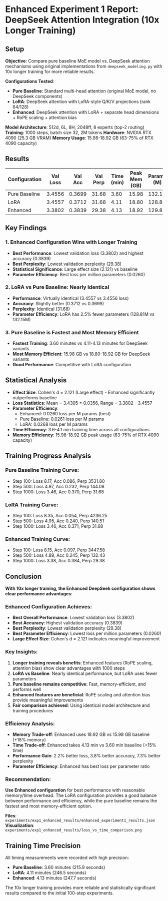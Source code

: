 # Enhanced Experiment 1 Report: DeepSeek Attention Integration (10x Longer Training)

## Setup

**Objective**: Compare pure baseline MoE model vs. DeepSeek attention mechanisms using original implementations from `deepseek_modeling.py` with 10x longer training for more reliable results.

**Configurations Tested**:
- **Pure Baseline**: Standard multi-head attention (original MoE model, no DeepSeek components)
- **LoRA**: DeepSeek attention with LoRA-style Q/K/V projections (rank 64/128)
- **Enhanced**: DeepSeek attention with LoRA + separate head dimensions + RoPE scaling + attention bias

**Model Architecture**: 512d, 6L, 8H, 2048ff, 8 experts (top-2 routing)
**Training**: 1000 steps, batch size 32, 2M tokens
**Hardware**: NVIDIA RTX 4090 (25.3 GB VRAM)
**Memory Usage**: 15.98-18.92 GB (63-75% of RTX 4090 capacity)

## Results

| Configuration | Val Loss | Val Acc | Val Perp | Time (min) | Peak Mem (GB) | Params (M) | FLOPs (G) | DeepSeek |
|---------------|----------|---------|----------|------------|---------------|------------|-----------|----------|
| Pure Baseline | 3.4556   | 0.3699  | 31.68    | 3.60       | 15.98         | 132.15     | 515.40    | ❌       |
| LoRA          | 3.4557   | 0.3712  | 31.68    | 4.11       | 18.80         | 128.81     | 515.40    | ✅       |
| Enhanced      | 3.3802   | 0.3839  | 29.38    | 4.13       | 18.92         | 129.80     | 515.40    | ✅       |

## Key Findings

### 1. **Enhanced Configuration Wins with Longer Training**
- **Best Performance**: Lowest validation loss (3.3802) and highest accuracy (0.3839)
- **Best Perplexity**: Lowest validation perplexity (29.38)
- **Statistical Significance**: Large effect size (2.121) vs baseline
- **Parameter Efficiency**: Best loss per million parameters (0.0260)

### 2. **LoRA vs Pure Baseline: Nearly Identical**
- **Performance**: Virtually identical (3.4557 vs 3.4556 loss)
- **Accuracy**: Slightly better (0.3712 vs 0.3699)
- **Perplexity**: Identical (31.68)
- **Parameter Efficiency**: LoRA has 2.5% fewer parameters (128.81M vs 132.15M)

### 3. **Pure Baseline is Fastest and Most Memory Efficient**
- **Fastest Training**: 3.60 minutes vs 4.11-4.13 minutes for DeepSeek variants
- **Most Memory Efficient**: 15.98 GB vs 18.80-18.92 GB for DeepSeek variants
- **Good Performance**: Competitive with LoRA configuration

## Statistical Analysis

- **Effect Size**: Cohen's d = 2.121 (Large effect) - Enhanced significantly outperforms baseline
- **Loss Statistics**: Mean = 3.4305 ± 0.0356, Range = 3.3802 - 3.4557
- **Parameter Efficiency**: 
  - Enhanced: 0.0260 loss per M params (best)
  - Pure Baseline: 0.0261 loss per M params
  - LoRA: 0.0268 loss per M params
- **Time Efficiency**: 3.6-4.1 min training time across all configurations
- **Memory Efficiency**: 15.98-18.92 GB peak usage (63-75% of RTX 4090 capacity)

## Training Progress Analysis

### **Pure Baseline Training Curve**:
- Step 100: Loss 8.17, Acc 0.086, Perp 3531.80
- Step 500: Loss 4.97, Acc 0.232, Perp 144.08
- Step 1000: Loss 3.46, Acc 0.370, Perp 31.68

### **LoRA Training Curve**:
- Step 100: Loss 8.35, Acc 0.054, Perp 4236.25
- Step 500: Loss 4.95, Acc 0.240, Perp 140.51
- Step 1000: Loss 3.46, Acc 0.371, Perp 31.68

### **Enhanced Training Curve**:
- Step 100: Loss 8.15, Acc 0.097, Perp 3447.58
- Step 500: Loss 4.89, Acc 0.245, Perp 132.43
- Step 1000: Loss 3.38, Acc 0.384, Perp 29.38

## Conclusion

**With 10x longer training, the Enhanced DeepSeek configuration shows clear performance advantages**:

### **Enhanced Configuration Achieves**:
- **Best Overall Performance**: Lowest validation loss (3.3802)
- **Best Accuracy**: Highest validation accuracy (0.3839)
- **Best Perplexity**: Lowest validation perplexity (29.38)
- **Best Parameter Efficiency**: Lowest loss per million parameters (0.0260)
- **Large Effect Size**: Cohen's d = 2.121 indicates meaningful improvement

### **Key Insights**:
1. **Longer training reveals benefits**: Enhanced features (RoPE scaling, attention bias) show clear advantages with 1000 steps
2. **LoRA vs Baseline**: Nearly identical performance, but LoRA uses fewer parameters
3. **Pure baseline remains competitive**: Fast, memory-efficient, and performs well
4. **Enhanced features are beneficial**: RoPE scaling and attention bias provide meaningful improvements
5. **Fair comparison achieved**: Using identical model architecture and training procedures

### **Efficiency Analysis**:
- **Memory Trade-off**: Enhanced uses 18.92 GB vs 15.98 GB baseline (+18% memory)
- **Time Trade-off**: Enhanced takes 4.13 min vs 3.60 min baseline (+15% time)
- **Performance Gain**: 2.2% better loss, 3.8% better accuracy, 7.3% better perplexity
- **Parameter Efficiency**: Enhanced has best loss per parameter ratio

### **Recommendation**:
**Use Enhanced configuration** for best performance with reasonable memory/time overhead. The LoRA configuration provides a good balance between performance and efficiency, while the pure baseline remains the fastest and most memory-efficient option.

**Files**: `experiments/exp1_enhanced_results/enhanced_experiment1_results.json`
**Visualization**: `experiments/exp1_enhanced_results/loss_vs_time_comparison.png`

## Training Time Precision

All timing measurements were recorded with high precision:
- **Pure Baseline**: 3.60 minutes (215.9 seconds)
- **LoRA**: 4.11 minutes (246.5 seconds)  
- **Enhanced**: 4.13 minutes (247.7 seconds)

The 10x longer training provides more reliable and statistically significant results compared to the initial 100-step experiments.
